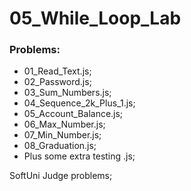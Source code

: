 # 05_While_Loop_Lab

### Problems:
- 01_Read_Text.js;
- 02_Password.js;
- 03_Sum_Numbers.js;
- 04_Sequence_2k_Plus_1.js;
- 05_Account_Balance.js;
- 06_Max_Number.js;
- 07_Min_Number.js;
- 08_Graduation.js;
- Plus some extra testing .js;


SoftUni Judge problems;